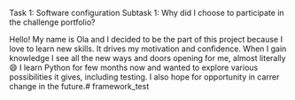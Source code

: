 Task 1: Software configuration
Subtask 1: Why did I choose to participate in the challenge portfolio?

Hello! My name is Ola and I decided to be the part of this project because I love to learn new skills. It drives my motivation and confidence. When I gain knowledge I see all the new ways and doors opening for me, almost literally 😄 
I learn Python for few months now and wanted to explore various possibilities it gives, including testing. I also hope for opportunity in carrer change in the future.# framework_test

